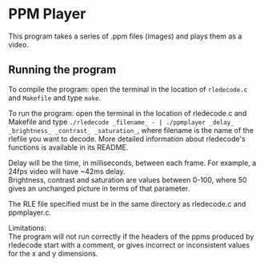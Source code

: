 # PPM Player
This program takes a series of .ppm files (images) and plays them as a video. 

## Running the program

To compile the program: open the terminal in the location of `rledecode.c` and `Makefile` and type `make`.   

To run the program: open the terminal in the location of rledecode.c and Makefile and type `./rledecode _filename_ - | ./ppmplayer _delay_ _brightness_ _contrast_ _saturation_`, where filename is the name of the rlefile you want to decode. More detailed information about rledecode's functions is available in its README.  

Delay will be the time, in milliseconds, between each frame. For example, a 24fps video will have ~42ms delay.  
Brightness, contrast and saturation are values between 0-100, where 50 gives an unchanged picture in terms of that parameter.   

The RLE file specified must be in the same directory as rledecode.c and ppmplayer.c.  

Limitations:   
The program will not run correctly if the headers of the ppms produced by rledecode start with a comment, or gives incorrect or inconsistent values for the x and y dimensions.  